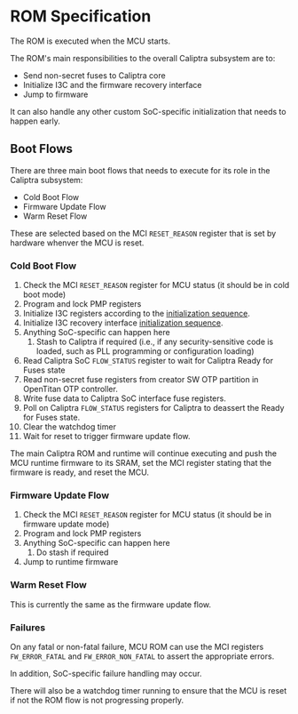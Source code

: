 # ROM Specification

The ROM is executed when the MCU starts.

The ROM's main responsibilities to the overall Caliptra subsystem are to:

* Send non-secret fuses to Caliptra core
* Initialize I3C and the firmware recovery interface
* Jump to firmware

It can also handle any other custom SoC-specific initialization that needs to happen early.

## Boot Flows

There are three main boot flows that needs to execute for its role in the Caliptra subsystem:

* Cold Boot Flow
* Firmware Update Flow
* Warm Reset Flow

These are selected based on the MCI `RESET_REASON` register that is set by hardware whenver the MCU is reset.

### Cold Boot Flow

1. Check the MCI `RESET_REASON` register for MCU status (it should be in cold boot mode)
1. Program and lock PMP registers
1. Initialize I3C registers according to the [initialization sequence](https://chipsalliance.github.io/i3c-core/initialization.html).
1. Initialize I3C recovery interface [initialization sequence](https://chipsalliance.github.io/i3c-core/recovery_flow.html).
1. Anything SoC-specific can happen here
    1. Stash to Caliptra if required (i.e., if any security-sensitive code is loaded, such as PLL programming or configuration loading)
1. Read Caliptra SoC `FLOW_STATUS` register to wait for Caliptra Ready for Fuses state
1. Read non-secret fuse registers from creator SW OTP partition in OpenTitan OTP controller.
1. Write fuse data to Caliptra SoC interface fuse registers.
1. Poll on Caliptra `FLOW_STATUS` registers for Caliptra to deassert the Ready for Fuses state.
1. Clear the watchdog timer
1. Wait for reset to trigger firmware update flow.

The main Caliptra ROM and runtime will continue executing and push the MCU runtime firmware to its SRAM, set the MCI register stating that the firmware is ready, and reset the MCU.

### Firmware Update Flow

1. Check the MCI `RESET_REASON` register for MCU status (it should be in firmware update mode)
1. Program and lock PMP registers
1. Anything SoC-specific can happen here
    1. Do stash if required
1. Jump to runtime firmware

### Warm Reset Flow

This is currently the same as the firmware update flow.

### Failures

On any fatal or non-fatal failure, MCU ROM can use the MCI registers `FW_ERROR_FATAL` and `FW_ERROR_NON_FATAL` to assert the appropriate errors.

In addition, SoC-specific failure handling may occur.

There will also be a watchdog timer running to ensure that the MCU is reset if not the ROM flow is not progressing properly.